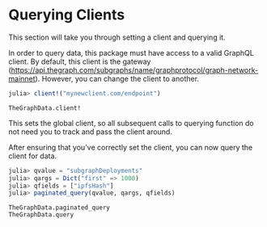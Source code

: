 # Querying Clients

This section will take you through setting a client and querying it.

In order to query data, this package must have access to a valid GraphQL client.
By default, this client is the gateway (https://api.thegraph.com/subgraphs/name/graphprotocol/graph-network-mainnet).
However, you can change the client to another.

```julia
julia> client!("mynewclient.com/endpoint")
```

```@docs
TheGraphData.client!
```

This sets the global client, so all subsequent calls to querying function do not need you to track and pass the client around.

After ensuring that you've correctly set the client, you can now query the client for data.
```julia
julia> qvalue = "subgraphDeployments"
julia> qargs = Dict("first" => 1000)
julia> qfields = ["ipfsHash"]
julia> paginated_query(qvalue, qargs, qfields)
```

```@docs
TheGraphData.paginated_query
TheGraphData.query
```
